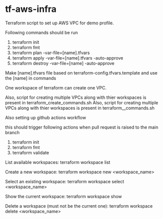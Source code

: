 # tf-aws-infra

Terraform script to set up AWS VPC for demo profile.

Following commands should be run
1. terraform init 
2. terraform fmt 
3. terraform plan -var-file=[name].tfvars   
4. terraform apply -var-file=[name].tfvars -auto-approve
5. terraform destroy -var-file=[name] -auto-approve

Make [name].tfvars file based on terraform-config.tfvars.template and use the [name] in commands

One workspace of terraform can create one VPC. 

Also, script for creating multiple VPCs along with thier workspaces is present in terraform_create_commands.sh
Also, script for creating multiple VPCs along with thier workspaces is present in terraform__commands.sh


Also setting up github actions workflow

this should trigger following actions when pull request is raised to the main branch

1. terraform init 
2. terraform fmt 
3. terraform validate 

List available workspaces:
terraform workspace list

Create a new workspace:
terraform workspace new <workspace_name>

Select an existing workspace:
terraform workspace select <workspace_name>

Show the current workspace:
terraform workspace show

Delete a workspace (must not be the current one):
terraform workspace delete <workspace_name>
